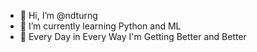 - 👋 Hi, I’m @ndturng
- 🌱 I’m currently learning Python and ML
- 🌱 Every Day in Every Way I'm Getting Better and Better
